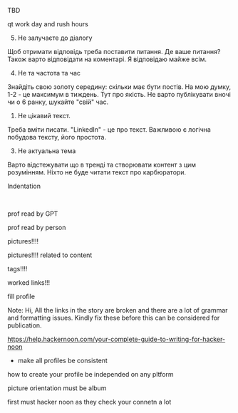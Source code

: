 TBD

qt work day and rush hours

5) Не залучаєте до діалогу

Щоб отримати відповідь треба поставити питання. Де ваше питання? Також варто відповідати на коментарі. Я відповідаю майже всім.

4) Не та частота та час

Знайдіть свою золоту середину: скільки має бути постів. На мою думку, 1-2 - це максимум в тиждень. Тут про якість. Не варто публікувати вночі чи о 6 ранку, шукайте "свій" час.

1) Не цікавий текст.

Треба вміти писати. "LinkedIn" - це про текст. Важливою є логічна побудова тексту, його простота.


3) Не актуальна тема

Варто відстежувати що в тренді та створювати контент з цим розумінням. Ніхто не буде читати текст про карбюратори.

Indentation

</br>

prof read by GPT

prof read by person

pictures!!!!

pictures!!!! related to content

tags!!!!

worked links!!!

fill profile

Note: Hi, All the links in the story are broken and there are a lot of grammar and formatting issues. 
Kindly fix these before this can be considered for publication.

https://help.hackernoon.com/your-complete-guide-to-writing-for-hacker-noon


+ make all profiles be consistent

how to create your profile be independed on any pltform

picture orientation must be album

first must hacker noon as they check your connetn a lot